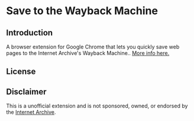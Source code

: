 # Save to the Wayback Machine

## Introduction

A browser extension for Google Chrome that lets you quickly save web pages to the Internet Archive's Wayback Machine.. [More info here.](https://verifiedjoseph.com/projects/save-to-the-wayback-machine)

## License


## Disclaimer

This is a unofficial extension and is not sponsored, owned, or endorsed by the [Internet Archive](https://archive.org).
